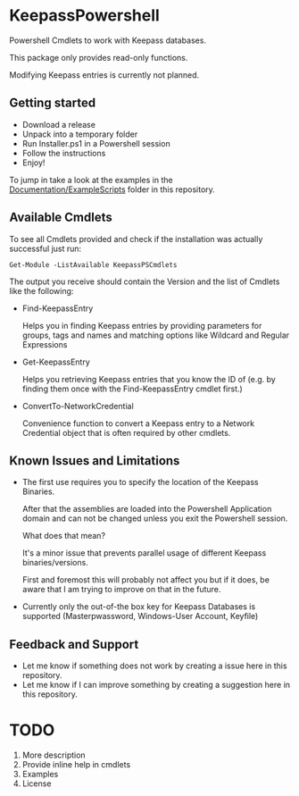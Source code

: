 # KeepassPowershell
Powershell Cmdlets to work with Keepass databases.

This package only provides read-only functions.
 
Modifying Keepass entries is currently not planned.

## Getting started
* Download a release
* Unpack into a temporary folder
* Run Installer.ps1 in a Powershell session 
* Follow the instructions
* Enjoy!

To jump in take a look at the examples in the [Documentation/ExampleScripts](https://github.com/hummigbird1/KeepassPowershell/tree/master/Documentation/ExampleScripts) folder in this repository.

## Available Cmdlets
To see all Cmdlets provided and check if the installation was actually successful just run:

`Get-Module -ListAvailable KeepassPSCmdlets`

The output you receive should contain the Version and the list of Cmdlets like the following: 

* Find-KeepassEntry

    Helps you in finding Keepass entries by providing parameters for groups, tags and names and matching options like Wildcard and Regular Expressions

* Get-KeepassEntry

    Helps you retrieving Keepass entries that you know the ID of (e.g. by finding them once with the Find-KeepassEntry cmdlet first.)

* ConvertTo-NetworkCredential

    Convenience function to convert a Keepass entry to a Network Credential object that is often required by other cmdlets.

## Known Issues and Limitations
* The first use requires you to specify the location of the Keepass Binaries.
 
   After that the assemblies are loaded into the Powershell Application domain and can not be changed unless you exit the Powershell session.
   
   What does that mean?

   It's a minor issue that prevents parallel usage of different Keepass binaries/versions.

   First and foremost this will probably not affect you but if it does, be aware that I am trying to improve on that in the future.

* Currently only the out-of-the box key for Keepass Databases is supported (Masterpwassword, Windows-User Account, Keyfile)

## Feedback and Support
* Let me know if something does not work by creating a issue here in this repository.
* Let me know if I can improve something by creating a suggestion here in this repository.

# TODO
1. More description
2. Provide inline help in cmdlets
3. Examples
4. License